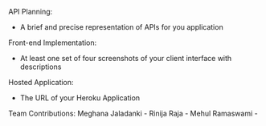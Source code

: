 API Planning:
- A brief and precise representation of APIs for you application


Front-end Implementation:
- At least one set of four screenshots of your client interface with descriptions


Hosted Application: 
- The URL of your Heroku Application



Team Contributions:
Meghana Jaladanki -
Rinija Raja -
Mehul Ramaswami - 
